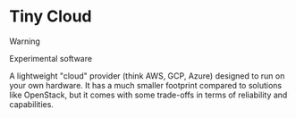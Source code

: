 # Tiny Cloud

> [!WARNING]
> Experimental software

A lightweight "cloud" provider (think AWS, GCP, Azure) designed to run on your
own hardware. It has a much smaller footprint compared to solutions like
OpenStack, but it comes with some trade-offs in terms of reliability and
capabilities.
